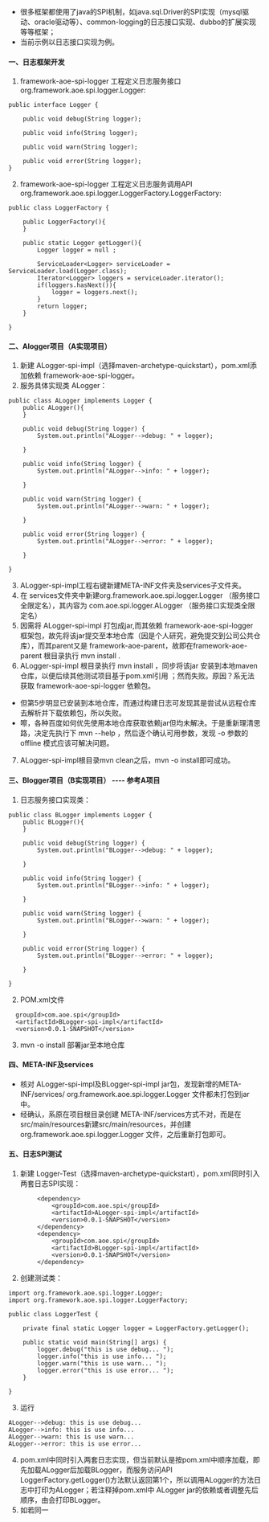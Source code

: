- 很多框架都使用了java的SPI机制，如java.sql.Driver的SPI实现（mysql驱动、oracle驱动等）、common-logging的日志接口实现、dubbo的扩展实现等等框架；
- 当前示例以日志接口实现为例。
#### 一、日志框架开发
1. framework-aoe-spi-logger 工程定义日志服务接口 org.framework.aoe.spi.logger.Logger:
```language
public interface Logger {
	
	public void debug(String logger);
	
	public void info(String logger);
	
	public void warn(String logger);
	
	public void error(String logger);
}
```
2. framework-aoe-spi-logger 工程定义日志服务调用API org.framework.aoe.spi.logger.LoggerFactory.LoggerFactory:
```language
public class LoggerFactory {
	
	public LoggerFactory(){
	}
	
	public static Logger getLogger(){
		Logger logger = null ;
		
		ServiceLoader<Logger> serviceLoader = ServiceLoader.load(Logger.class);
		Iterator<Logger> loggers = serviceLoader.iterator();
		if(loggers.hasNext()){
			logger = loggers.next();
		}
		return logger;
	}

}
```
#### 二、Alogger项目（A实现项目）
1. 新建 ALogger-spi-impl（选择maven-archetype-quickstart），pom.xml添加依赖 framework-aoe-spi-logger。
2. 服务具体实现类 ALogger：
```language
public class ALogger implements Logger {
	public ALogger(){
	}

	public void debug(String logger) {
		System.out.println("ALogger-->debug: " + logger);
		
	}

	public void info(String logger) {
		System.out.println("ALogger-->info: " + logger);
		
	}

	public void warn(String logger) {
		System.out.println("ALogger-->warn: " + logger);
		
	}

	public void error(String logger) {
		System.out.println("ALogger-->error: " + logger);
		
	}

}
```
3. ALogger-spi-impl工程右键新建META-INF文件夹及services子文件夹。
4. 在 services文件夹中新建org.framework.aoe.spi.logger.Logger （服务接口全限定名），其内容为 com.aoe.spi.logger.ALogger （服务接口实现类全限定名）
5. 因需将 ALogger-spi-impl 打包成jar,而其依赖 framework-aoe-spi-logger 框架包，故先将该jar提交至本地仓库（因是个人研究，避免提交到公司公共仓库），而其parent又是 framework-aoe-parent，故即在framework-aoe-parent 根目录执行 mvn install .
6. ALogger-spi-impl 根目录执行 mvn install ，同步将该jar 安装到本地maven 仓库，以便后续其他测试项目基于pom.xml引用 ；然而失败。原因？系无法获取 framework-aoe-spi-logger 依赖包。
 - 但第5步明显已安装到本地仓库，而通过构建日志可发现其是尝试从远程仓库去解析并下载依赖包，所以失败。
 - 嚓，各种百度如何优先使用本地仓库获取依赖jar但均未解决。于是重新理清思路，决定先执行下 mvn --help ，然后逐个确认可用参数，发现 -o 参数的offline 模式应该可解决问题。
7. ALogger-spi-impl根目录mvn clean之后，mvn -o install即可成功。

#### 三、Blogger项目（B实现项目） ---- 参考A项目
1. 日志服务接口实现类：
```language
public class BLogger implements Logger {
	public BLogger(){
	}

	public void debug(String logger) {
		System.out.println("BLogger-->debug: " + logger);
		
	}

	public void info(String logger) {
		System.out.println("BLogger-->info: " + logger);
		
	}

	public void warn(String logger) {
		System.out.println("BLogger-->warn: " + logger);
		
	}

	public void error(String logger) {
		System.out.println("BLogger-->error: " + logger);
		
	}

}
```
2. POM.xml文件
```
  groupId>com.aoe.spi</groupId>
  <artifactId>BLogger-spi-impl</artifactId>
  <version>0.0.1-SNAPSHOT</version>
```
3. mvn -o install 部署jar至本地仓库

#### 四、META-INF及services
- 核对 ALogger-spi-impl及BLogger-spi-impl jar包，发现新增的META-INF/services/ org.framework.aoe.spi.logger.Logger 文件都未打包到jar中。
- 经确认，系原在项目根目录创建 META-INF/services方式不对，而是在 src/main/resources新建src/main/resources，并创建 org.framework.aoe.spi.logger.Logger 文件，之后重新打包即可。

#### 五、日志SPI测试
1. 新建 Logger-Test（选择maven-archetype-quickstart），pom.xml同时引入两套日志SPI实现：
```language
		<dependency>
			<groupId>com.aoe.spi</groupId>
			<artifactId>ALogger-spi-impl</artifactId>
			<version>0.0.1-SNAPSHOT</version>
		</dependency>
		<dependency>
			<groupId>com.aoe.spi</groupId>
			<artifactId>BLogger-spi-impl</artifactId>
			<version>0.0.1-SNAPSHOT</version>
		</dependency>
```
2. 创建测试类：
```language
import org.framework.aoe.spi.logger.Logger;
import org.framework.aoe.spi.logger.LoggerFactory;

public class LoggerTest {

	private final static Logger logger = LoggerFactory.getLogger();
	
	public static void main(String[] args) {
		logger.debug("this is use debug... ");
		logger.info("this is use info... ");
		logger.warn("this is use warn... ");
		logger.error("this is use error... ");
	}

}
```
3. 运行
```language
ALogger-->debug: this is use debug... 
ALogger-->info: this is use info... 
ALogger-->warn: this is use warn... 
ALogger-->error: this is use error... 
```
4. pom.xml中同时引入两套日志实现，但当前默认是按pom.xml中顺序加载，即先加载ALogger后加载BLogger，而服务访问API LoggerFactory.getLogger()方法默认返回第1个，所以调用ALogger的方法日志中打印为ALogger；若注释掉pom.xml中 ALogger jar的依赖或者调整先后顺序，由会打印BLogger。
5. 如若同一

 